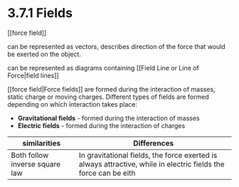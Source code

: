  # 3.7.1 Fields

[[force field]]

can be represented as vectors, describes direction of the force that  would be exerted on the object.

can be represented as diagrams containing [[Field Line or Line of Force|field lines]]



[[force field|Force fields]] are formed during the interaction of masses, static charge or moving charges.
Different types of fields are formed depending on which interaction takes place:
- **Gravitational fields** - formed during the interaction of masses
- **Electric fields** - formed during the interaction of charges

| similarities                   | Differences |
| ------------------------------ | ----------- |
| Both follow inverse square law | In gravitational fields, the force exerted is always attractive, while in electric fields the force can be eith            |
